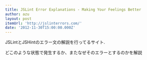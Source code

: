 ```yaml
---
title: JSLint Error Explanations - Making Your Feelings Better
author: azu
layout: post
itemUrl: 'http://jslinterrors.com/'
date: '2012-11-30T15:00:00.000Z'
---
```

JSLintとJSHintのエラー文の解説を行ってるサイト.

どこのような状態で発生するか、またなぜそのエラーとするのかを解説
